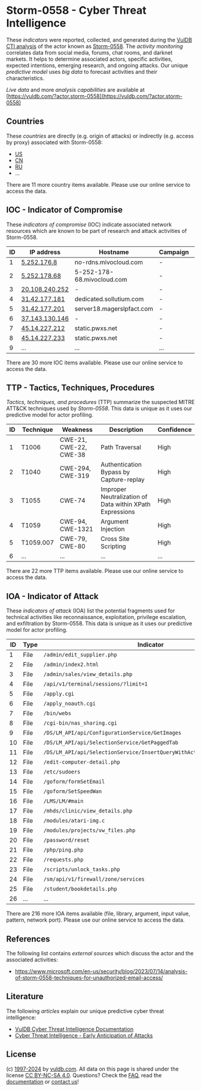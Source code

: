 # Storm-0558 - Cyber Threat Intelligence

These _indicators_ were reported, collected, and generated during the [VulDB CTI analysis](https://vuldb.com/?kb.cti) of the actor known as [Storm-0558](https://vuldb.com/?actor.storm-0558). The _activity monitoring_ correlates data from social media, forums, chat rooms, and darknet markets. It helps to determine associated actors, specific activities, expected intentions, emerging research, and ongoing attacks. Our unique _predictive model_ uses _big data_ to forecast activities and their characteristics.

_Live data_ and more _analysis capabilities_ are available at [https://vuldb.com/?actor.storm-0558](https://vuldb.com/?actor.storm-0558)

## Countries

These _countries_ are directly (e.g. origin of attacks) or indirectly (e.g. access by proxy) associated with Storm-0558:

* [US](https://vuldb.com/?country.us)
* [CN](https://vuldb.com/?country.cn)
* [RU](https://vuldb.com/?country.ru)
* ...

There are 11 more country items available. Please use our online service to access the data.

## IOC - Indicator of Compromise

These _indicators of compromise_ (IOC) indicate associated network resources which are known to be part of research and attack activities of Storm-0558.

ID | IP address | Hostname | Campaign | Confidence
-- | ---------- | -------- | -------- | ----------
1 | [5.252.176.8](https://vuldb.com/?ip.5.252.176.8) | no-rdns.mivocloud.com | - | High
2 | [5.252.178.68](https://vuldb.com/?ip.5.252.178.68) | 5-252-178-68.mivocloud.com | - | High
3 | [20.108.240.252](https://vuldb.com/?ip.20.108.240.252) | - | - | High
4 | [31.42.177.181](https://vuldb.com/?ip.31.42.177.181) | dedicated.sollutium.com | - | High
5 | [31.42.177.201](https://vuldb.com/?ip.31.42.177.201) | server18.magerslpfact.com | - | High
6 | [37.143.130.146](https://vuldb.com/?ip.37.143.130.146) | - | - | High
7 | [45.14.227.212](https://vuldb.com/?ip.45.14.227.212) | static.pwxs.net | - | High
8 | [45.14.227.233](https://vuldb.com/?ip.45.14.227.233) | static.pwxs.net | - | High
9 | ... | ... | ... | ...

There are 30 more IOC items available. Please use our online service to access the data.

## TTP - Tactics, Techniques, Procedures

_Tactics, techniques, and procedures_ (TTP) summarize the suspected MITRE ATT&CK techniques used by _Storm-0558_. This data is unique as it uses our predictive model for actor profiling.

ID | Technique | Weakness | Description | Confidence
-- | --------- | -------- | ----------- | ----------
1 | T1006 | CWE-21, CWE-22, CWE-38 | Path Traversal | High
2 | T1040 | CWE-294, CWE-319 | Authentication Bypass by Capture-replay | High
3 | T1055 | CWE-74 | Improper Neutralization of Data within XPath Expressions | High
4 | T1059 | CWE-94, CWE-1321 | Argument Injection | High
5 | T1059.007 | CWE-79, CWE-80 | Cross Site Scripting | High
6 | ... | ... | ... | ...

There are 22 more TTP items available. Please use our online service to access the data.

## IOA - Indicator of Attack

These _indicators of attack_ (IOA) list the potential fragments used for technical activities like reconnaissance, exploitation, privilege escalation, and exfiltration by Storm-0558. This data is unique as it uses our predictive model for actor profiling.

ID | Type | Indicator | Confidence
-- | ---- | --------- | ----------
1 | File | `/admin/edit_supplier.php` | High
2 | File | `/admin/index2.html` | High
3 | File | `/admin/sales/view_details.php` | High
4 | File | `/api/v1/terminal/sessions/?limit=1` | High
5 | File | `/apply.cgi` | Medium
6 | File | `/apply_noauth.cgi` | High
7 | File | `/bin/webs` | Medium
8 | File | `/cgi-bin/nas_sharing.cgi` | High
9 | File | `/DS/LM_API/api/ConfigurationService/GetImages` | High
10 | File | `/DS/LM_API/api/SelectionService/GetPaggedTab` | High
11 | File | `/DS/LM_API/api/SelectionService/InsertQueryWithActiveRelationsReturnId` | High
12 | File | `/edit-computer-detail.php` | High
13 | File | `/etc/sudoers` | Medium
14 | File | `/goform/formSetEmail` | High
15 | File | `/goform/SetSpeedWan` | High
16 | File | `/LMS/LM/#main` | High
17 | File | `/mhds/clinic/view_details.php` | High
18 | File | `/modules/atari-img.c` | High
19 | File | `/modules/projects/vw_files.php` | High
20 | File | `/password/reset` | High
21 | File | `/php/ping.php` | High
22 | File | `/requests.php` | High
23 | File | `/scripts/unlock_tasks.php` | High
24 | File | `/sm/api/v1/firewall/zone/services` | High
25 | File | `/student/bookdetails.php` | High
26 | ... | ... | ...

There are 216 more IOA items available (file, library, argument, input value, pattern, network port). Please use our online service to access the data.

## References

The following list contains _external sources_ which discuss the actor and the associated activities:

* https://www.microsoft.com/en-us/security/blog/2023/07/14/analysis-of-storm-0558-techniques-for-unauthorized-email-access/

## Literature

The following _articles_ explain our unique predictive cyber threat intelligence:

* [VulDB Cyber Threat Intelligence Documentation](https://vuldb.com/?kb.cti)
* [Cyber Threat Intelligence - Early Anticipation of Attacks](https://www.scip.ch/en/?labs.20201022)

## License

(c) [1997-2024](https://vuldb.com/?kb.changelog) by [vuldb.com](https://vuldb.com/?kb.about). All data on this page is shared under the license [CC BY-NC-SA 4.0](https://creativecommons.org/licenses/by-nc-sa/4.0/). Questions? Check the [FAQ](https://vuldb.com/?kb.faq), read the [documentation](https://vuldb.com/?kb) or [contact us](https://vuldb.com/?contact)!
